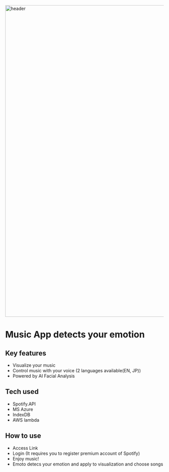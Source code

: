 <img width="990" alt="header" src="https://user-images.githubusercontent.com/44974307/65474625-87c92a80-deb7-11e9-9889-d203aade2068.png">

<h1>Music App detects your emotion</h1>

## Key features
- Visualize your music
- Control music with your voice (2 languages available(EN, JP))
- Powered by AI Facial Analysis

## Tech used
- Spotify.API
- MS Azure
- IndexDB
- AWS lambda

## How to use

- Access Link
- Login (It requires you to register premium account of Spotify)
- Enjoy music!
- Emoto detecs your emotion and apply to visualization and choose songs
